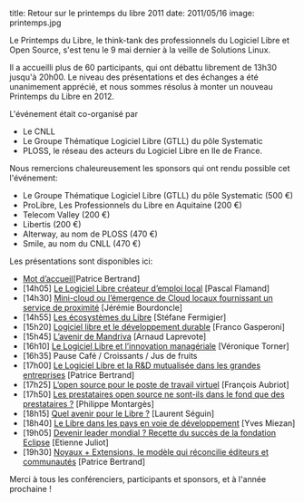 title: Retour sur le printemps du libre 2011
date: 2011/05/16
image: printemps.jpg

Le Printemps du Libre, le think-tank des professionnels du Logiciel
Libre et Open Source, s'est tenu le 9 mai dernier à la veille de
Solutions Linux.

Il a accueilli plus de 60 participants, qui ont débattu librement de
13h30 jusqu'à 20h00. Le niveau des présentations et des échanges a été
unanimement apprécié, et nous sommes résolus à monter un nouveau
Printemps du Libre en 2012.

L'événement était co-organisé par

-   Le CNLL
-   Le Groupe Thématique Logiciel Libre (GTLL) du pôle Systematic
-   PLOSS, le réseau des acteurs du Logiciel Libre en Ile de France.

Nous remercions chaleureusement les sponsors qui ont rendu possible cet
l'événement:

-   Le Groupe Thématique Logiciel Libre (GTLL) du pôle Systematic (500
    €)
-   ProLibre, Les Professionnels du Libre en Aquitaine (200 €)
-   Telecom Valley (200 €)
-   Libertis (200 €)
-   Alterway, au nom de PLOSS (470 €)
-   Smile, au nom du CNLL (470 €)

Les présentations sont disponibles ici:

-   [Mot
    d’accueil](http://www.cnll.fr/sites/default/files/01-pb-intro-printemps-libre.pdf)[Patrice
    Bertrand]
-   [14h05] [Le Logiciel Libre créateur d’emploi
    local](http://www.cnll.fr/sites/default/files/02-logiciel-libre-emploi-local.pdf)
    [Pascal Flamand]
-   [14h30] [Mini-cloud ou l’émergence de Cloud locaux fournissant un
    service de
    proximité](http://www.cnll.fr/sites/default/files/03-mini-cloud.pdf)
    [Jérémie Bourdoncle]
-   [14h55] [Les écosystèmes du
    Libre](http://www.cnll.fr/sites/default/files/04-sf-ecosystemes-open-source_0.pdf)
    [Stéfane Fermigier]
-   [15h20] [Logiciel libre et le développement
    durable](http://www.cnll.fr/sites/default/files/05-logiciel-libre_et_developpement_durable.pdf)
    [Franco Gasperoni]
-   [15h45] [L’avenir de
    Mandriva](http://www.cnll.fr/sites/default/files/06-mandriva_generale_cnll_1.pdf)
    [Arnaud Laprevote]
-   [16h10] [Le Logiciel Libre et l’innovation
    managériale](http://www.cnll.fr/sites/default/files/07-presentation_innovation_manageriale_.pdf)
    [Véronique Torner]
-   [16h35] Pause Café / Croissants / Jus de fruits
-   [17h00] [Le Logiciel Libre et la R&D mutualisée dans les grandes
    entreprises](http://www.cnll.fr/sites/default/files/08-retd-mutualisee.pdf)
    [Patrice Bertrand]
-   [17h25] [L’open source pour le poste de travail
    virtuel](http://www.cnll.fr/sites/default/files/09-cnll_dotriver_presentation_110509.pdf)
    [François Aubriot]
-   [17h50] [Les prestataires open source ne sont-ils dans le fond que
    des prestataires
    ?](http://www.cnll.fr/sites/default/files/10-prestataires-foss.pdf)
    [Philippe Montargès]
-   [18h15] [Quel avenir pour le Libre
    ?](http://www.cnll.fr/sites/default/files/11-troll-cnll.pdf)
    [Laurent Séguin]
-   [18h40] [Le Libre dans les pays en voie de
    développement](http://www.cnll.fr/sites/default/files/12-ll-et-developpement.pdf)
    [Yves Miezan]
-   [19h05] [Devenir leader mondial ? Recette du succès de la fondation
    Eclipse](http://www.cnll.fr/sites/default/files/13-obeo-fondation_eclipse.pdf)
    [Etienne Juliot]
-   [19h30] [Noyaux + Extensions, le modèle qui réconcilie éditeurs et
    communautés](http://www.cnll.fr/sites/default/files/14-hubspoke.pdf)
    [Patrice Bertrand]

Merci à tous les conférenciers, participants et sponsors, et à l'année
prochaine !

